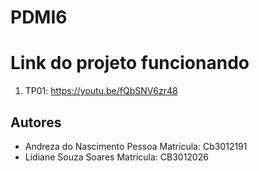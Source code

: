 # PDMI6 

# Link do projeto funcionando

1.  TP01: https://youtu.be/fQbSNV6zr48


## Autores

- Andreza do Nascimento Pessoa  Matricula: Cb3012191
- Lidiane Souza Soares  Matricula: CB3012026